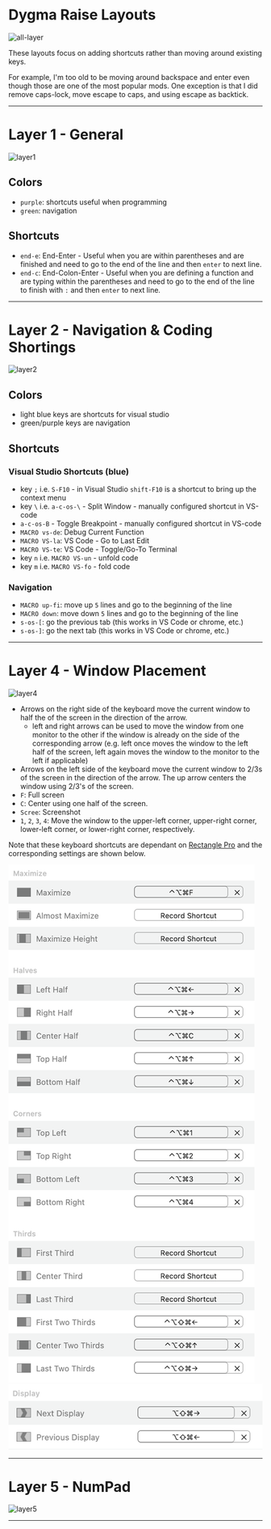 # Dygma Raise Layouts

![all-layer](images/layer-all.png)

These layouts focus on adding shortcuts rather than moving around existing keys.

For example, I'm too old to be moving around backspace and enter even though those are one of the most popular mods. One exception is that I did remove caps-lock, move escape to caps, and using escape as backtick.

---

# Layer 1 - General

![layer1](images/layer-1.png)


## Colors

- `purple`: shortcuts useful when programming
- `green`: navigation 

## Shortcuts

- `end-e`: End-Enter - Useful when you are within parentheses and are finished and need to go to the end of the line and then `enter` to next line.
- `end-c`: End-Colon-Enter - Useful when you are defining a function and are typing within the parentheses and need to go to the end of the line to finish with `:` and then `enter` to next line.

---

# Layer 2 - Navigation & Coding Shortings

![layer2](images/layer-2.png)

## Colors

- light blue keys are shortcuts for visual studio 
- green/purple keys are navigation

## Shortcuts

### Visual Studio Shortcuts (blue)

- key `;` i.e. `S-F10` - in Visual Studio `shift-F10` is a shortcut to bring up the context menu
- key `\` i.e. `a-c-os-\` - Split Window - manually configured shortcut in VS-code
- `a-c-os-B` - Toggle Breakpoint - manually configured shortcut in VS-code
- `MACRO vs-de`: Debug Current Function
- `MACRO VS-la`: VS Code - Go to Last Edit
- `MACRO VS-te`: VS Code - Toggle/Go-To Terminal
- key `n` i.e. `MACRO VS-un` - unfold code
- key `m` i.e. `MACRO VS-fo` - fold code

### Navigation

- `MACRO up-fi`: move up `5` lines and go to the beginning of the line
- `MACRO down`: move down `5` lines and go to the beginning of the line
- `s-os-[`: go the previous tab (this works in VS Code or chrome, etc.)
- `s-os-]`: go the next tab (this works in VS Code or chrome, etc.)

---

# Layer 4 - Window Placement

![layer4](images/layer-4.png)

- Arrows on the right side of the keyboard move the current window to half the of the screen in the direction of the arrow.
    - left and right arrows can be used to move the window from one monitor to the other if the window is already on the side of the corresponding arrow (e.g. left once moves the window to the left half of the screen, left again moves the window to the monitor to the left if applicable)
- Arrows on the left side of the keyboard move the current window to 2/3s of the screen in the direction of the arrow. The up arrow centers the window using 2/3's of the screen.
- `F`: Full screen
- `C`: Center using one half of the screen.
- `Scree`: Screenshot
- `1`, `2`, `3`, `4`: Move the window to the upper-left corner, upper-right corner, lower-left corner, or lower-right corner, respectively.


Note that these keyboard shortcuts are dependant on [Rectangle Pro](https://rectangleapp.com/pro) and the corresponding settings are shown below.

![rectangle1](images/rectangle-1.png)
![rectangle2](images/rectangle-2.png)


---

# Layer 5 - NumPad

![layer5](images/layer-5.png)


---
